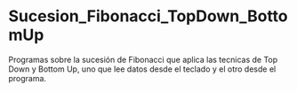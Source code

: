 # Sucesion_Fibonacci_TopDown_BottomUp
Programas sobre la sucesión de Fibonacci que aplica las tecnicas de Top Down y Bottom Up, uno que lee datos desde el teclado y el otro desde el programa.
